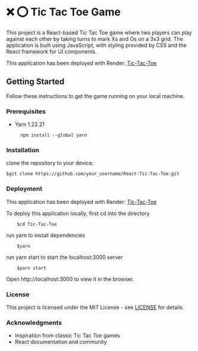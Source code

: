 # ❌ ⭕️ Tic Tac Toe Game

This project is a React-based Tic Tac Toe game where two players can play against each other by taking turns to mark Xs and Os on a 3x3 grid. The application is built using JavaScript, with styling provided by CSS and the React framework for UI components.

This application has been deployed with Render:
[Tic-Tac-Toe](https://tic-tac-toke.onrender.com)  
## Getting Started

Follow these instructions to get the game running on your local machine.

### Prerequisites

- Yarn 1.22.21
  
        npm install --global yarn

### Installation
clone the repository to your device:

    $git clone https://github.com/your_username/React-Tic-Tac-Toe.git

### Deployment
This application has been deployed with Render:
[Tic-Tac-Toe](https://tic-tac-toke.onrender.com)  

To deploy this application locally, first cd into the directory

        $cd Tic-Tac-Toe
run yarn to install dependencies
        
        $yarn
run yarn start to start the localhost:3000 server

        $yarn start
Open http://localhost:3000 to view it in the browser.

### License
This project is licensed under the MIT License - see [LICENSE](https://opensource.org/license/mit/) for details.

### Acknowledgments
- Inspiration from classic Tic Tac Toe games
- React documentation and community

